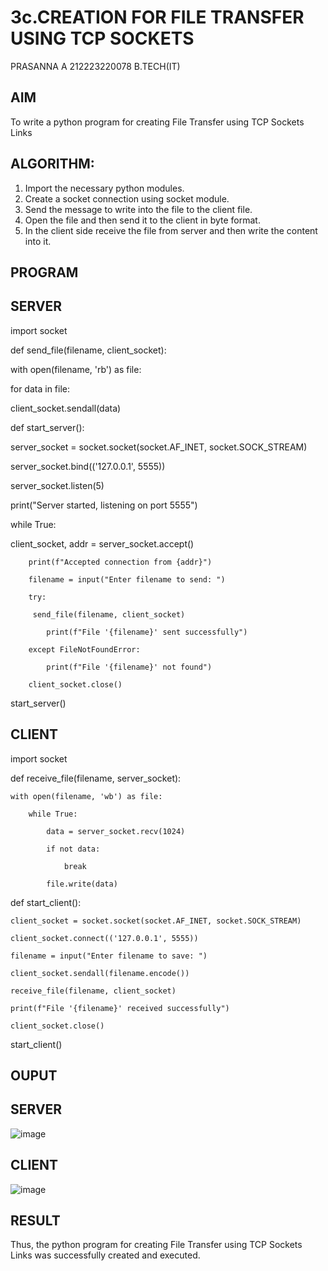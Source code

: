 # 3c.CREATION FOR FILE TRANSFER USING TCP SOCKETS
PRASANNA A
212223220078
B.TECH(IT)

## AIM
To write a python program for creating File Transfer using TCP Sockets Links
## ALGORITHM:
1. Import the necessary python modules.
2. Create a socket connection using socket module.
3. Send the message to write into the file to the client file.
4. Open the file and then send it to the client in byte format.
5. In the client side receive the file from server and then write the content into it.
## PROGRAM
## SERVER

 import socket
 
 def send_file(filename, client_socket):
 
 with open(filename, 'rb') as file:
 
 for data in file:
 
 client_socket.sendall(data)
 
 def start_server():
 
 server_socket = socket.socket(socket.AF_INET, socket.SOCK_STREAM)
 
 server_socket.bind(('127.0.0.1', 5555))
 
 server_socket.listen(5)
 
 print("Server started, listening on port 5555")
 
 while True:

 client_socket, addr = server_socket.accept()
 
        print(f"Accepted connection from {addr}")
        
        filename = input("Enter filename to send: ")
        
        try:
        
         send_file(filename, client_socket)
         
            print(f"File '{filename}' sent successfully")
            
        except FileNotFoundError:
        
            print(f"File '{filename}' not found")
            
        client_socket.close()
        
 start_server()

## CLIENT 

 import socket
 
 def receive_file(filename, server_socket):
 
    with open(filename, 'wb') as file:
    
        while True:
        
            data = server_socket.recv(1024)
            
            if not data:
            
                break
                
            file.write(data)
            
 def start_client():
 
    client_socket = socket.socket(socket.AF_INET, socket.SOCK_STREAM)
    
    client_socket.connect(('127.0.0.1', 5555))
    
    filename = input("Enter filename to save: ")
    
    client_socket.sendall(filename.encode())
    
    receive_file(filename, client_socket)
    
    print(f"File '{filename}' received successfully")
    
    client_socket.close()
    
 start_client()
 
## OUPUT 
## SERVER
![image](https://github.com/aswethaashok/3c.FILE_TRANSFER_USING_TCP_SOCKETS/assets/149987410/6cf8709f-39cf-4f4e-a27c-9e577699ffa8)

## CLIENT 
![image](https://github.com/aswethaashok/3c.FILE_TRANSFER_USING_TCP_SOCKETS/assets/149987410/b3b8ce07-ea24-4706-99e3-25fa9e36349d)

## RESULT
Thus, the python program for creating File Transfer using TCP Sockets Links was 
successfully created and executed.
